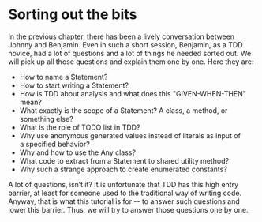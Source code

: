 Sorting out the bits
====================

In the previous chapter, there has been a lively conversation between Johnny and Benjamin. Even in such a short session, Benjamin, as a TDD novice, had a lot of questions and a lot of things he needed sorted out. We will pick up all those questions and explain them one by one. Here they are:

-   How to name a Statement?
-   How to start writing a Statement?
-   How is TDD about analysis and what does this "GIVEN-WHEN-THEN" mean?
-   What exactly is the scope of a Statement? A class, a method, or something else?
-   What is the role of TODO list in TDD?
-   Why use anonymous generated values instead of literals as input of a specified behavior?
-   Why and how to use the Any class?
-   What code to extract from a Statement to shared utility method?
-   Why such a strange approach to create enumerated constants?

A lot of questions, isn’t it? It is unfortunate that TDD has this high entry barrier, at least for someone used to the traditional way of writing code. Anyway, that is what this tutorial is for -- to answer such questions and lower this barrier. Thus, we will try to answer those questions one by one.
